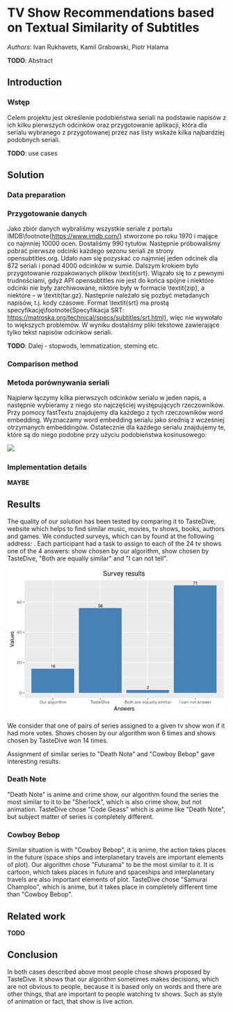 # TV Show Recommendations based on Textual Similarity of Subtitles
*Authors*: Ivan Rukhavets, Kamil Grabowski, Piotr Halama

**TODO**: Abstract

## Introduction

  ### Wstęp
  Celem projektu jest określenie podobieństwa seriali na podstawie napisów z ich kilku pierwszych odcinków oraz przygotowanie aplikacji, która dla serialu wybranego z przygotowanej przez nas listy wskaże kilka najbardziej podobnych seriali.

**TODO**: use cases

## Solution

### Data preparation
  ### Przygotowanie danych
  Jako zbiór danych wybraliśmy wszystkie seriale z portalu IMDB\footnote{https://www.imdb.com/} stworzone po roku 1970 i mające co najmniej 10000 ocen. Dostaliśmy 990 tytułów. Następnie próbowaliśmy pobrać pierwsze odcinki każdego sezonu seriali ze strony opensubtitles.org. Udało nam się pozyskać co najmniej jeden odcinek dla 872 seriali i ponad 4000 odcinków w sumie. Dalszym krokiem było przygotowanie rozpakowanych plików \textit{srt}. Wiązało się to z pewnymi trudnościami, gdyż API opensubtitles nie jest do końca spójne i niektóre odcinki nie były zarchiwowane, niktóre były w formacie \textit{zip}, a niektóre – w \textit{tar.gz}. Następnie należało się pozbyć metadanych napisów, t.j. kody czasowe. Format \textit{srt} ma prostą specyfikację\footnote{Specyfikacja SRT: https://matroska.org/technical/specs/subtitles/srt.html}, więc nie wywołało to większych problemów. W wyniku dostaliśmy pliki tekstowe zawierające tylko tekst napisów odcinków seriali.
  
**TODO**: Dalej - stopwods, lemmatization, steming etc.

### Comparison method

  ### Metoda porównywania seriali
  Najpierw łączymy kilka pierwszych odcinków serialu w jeden napis, a następnie wybieramy z niego sto najczęściej występujących rzeczowników. Przy pomocy fastTextu znajdujemy dla każdego z tych rzeczowników word embedding. Wyznaczamy word embedding serialu jako średnią z wcześniej otrzymanych embeddingów. Ostatecznie dla każdego serialu znajdujemy te, które są do niego podobne przy użyciu podobieństwa kosinusowego:

![](./imgs/eq1.png)

[comment]: # (\[\frac{\sum_{i=1}^{n}A_i*B_i}{\sqrt{\sum_{i=1}^{n}A_i^2}*\sqrt{\sum_{i=1}^{n}B_i^2}}\])

### Implementation details
**MAYBE**

## Results
The quality of our solution has been tested by comparing it to TasteDive, website which helps to find similar music, movies, tv shows, books, authors and games.
We conducted surveys, which can by found at the following address: [](https://goo.gl/forms/tHUYKyld723O0ptw1).
Each participant had a task to assign to each of the 24 tv shows one of the 4 answers: show chosen by our algorithm, show chosen by TasteDive, "Both are equally similar" and "I can not tell".

![](./imgs/survey_results.png)
<!---
Shows chosen by our algorithm have been selected 16 times, shows chosen by TasteDive have been selected 56 times, answer "Both are equally similar" has been chosen only 2 times and answer "I can not tell" has been chosen 71 times.
-->
We consider that one of pairs of series assigned to a given tv show won if it had more votes.
Shows chosen by our algorithm won 6 times and shows chosen by TasteDive won 14 times.

Assignment of similar series to "Death Note" and "Cowboy Bebop" gave interesting results.

### Death Note
"Death Note" is anime and crime show, our algorithm found the series the most similar to it to be "Sherlock", which is also crime show, but not animation.
TasteDive chose "Code Geass" which is anime like "Death Note", but subject matter of series is completely different.

### Cowboy Bebop
Similar situation is with "Cowboy Bebop", it is anime, the action takes places in the future (space ships and interplanetary travels are important elements of plot).
Our algorithm chose "Futurama" to be the most similar to it.
It is cartoon, which takes places in future and spaceships and interplanetary travels are also important elements of plot. TasteDive chose "Samurai Champloo", which is anime, but it takes place in completely different time than "Cowboy Bebop".



## Related work 
**TODO**

## Conclusion
In both cases described above most people chose shows proposed by TasteDive.
It shows that our algorithm sometimes makes decisions, which are not obvious to people, because it is based only on words and there are other things, that are important to people watching tv shows.
Such as style of animation or fact, that show is live action.



